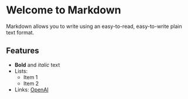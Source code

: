 # Welcome to Markdown

Markdown allows you to write using an easy-to-read, easy-to-write plain text format.

## Features

- **Bold** and *italic* text
- Lists:
  - Item 1
  - Item 2
- Links: [OpenAI](https://www.openai.com)
